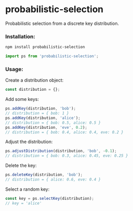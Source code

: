 # probabilistic-selection
Probabilistic selection from a discrete key distribution.

### Installation:

```bash
npm install probabilistic-selection
```

```ts
import ps from 'probabilistic-selection';
```

### Usage:

Create a distribution object:

```ts
const distribution = {};
```

Add some keys:

```ts
ps.addKey(distribution, 'bob');
// distribution = { bob: 1 }
ps.addKey(distribution, 'alice');
// distribution = { bob: 0.5, alice: 0.5 }
ps.addKey(distribution, 'eve', 0.2);
// distribution = { bob: 0.4, alice: 0.4, eve: 0.2 }
```

Adjust the distribution:

```ts
ps.adjustDistribution(distribution, 'bob', -0.1);
// distribution = { bob: 0.3, alice: 0.45, eve: 0.25 }
```

Delete the key:

```ts
ps.deleteKey(distribution, 'bob');
// distribution = { alice: 0.6, eve: 0.4 }
```

Select a random key:

```ts
const key = ps.selectKey(distribution);
// key = 'alice'
```